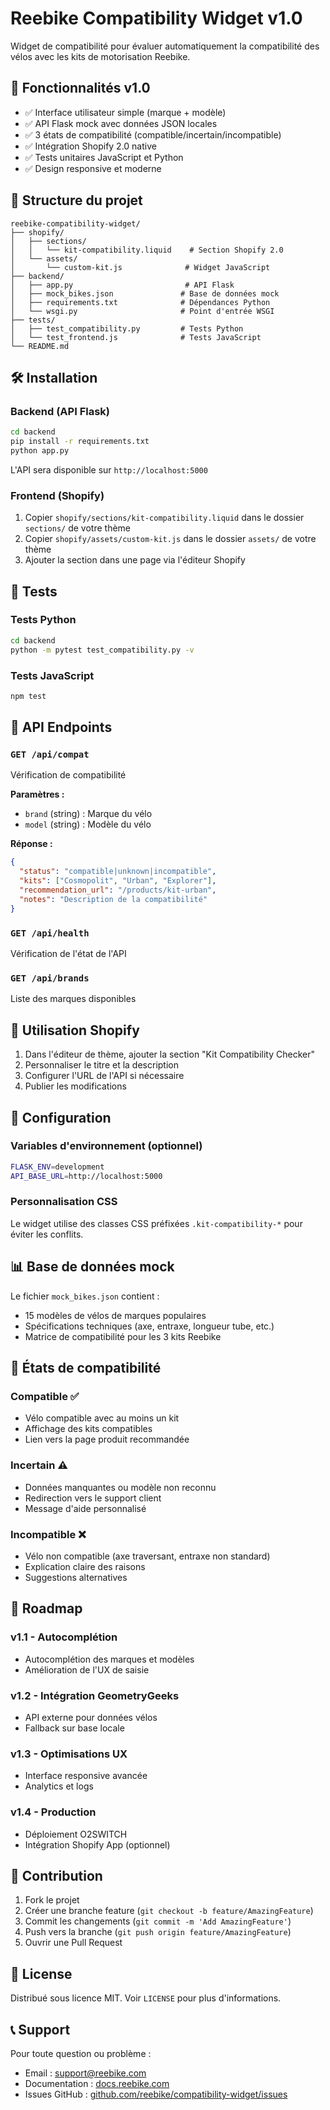 # Reebike Compatibility Widget v1.0

Widget de compatibilité pour évaluer automatiquement la compatibilité des vélos avec les kits de motorisation Reebike.

## 🚀 Fonctionnalités v1.0

- ✅ Interface utilisateur simple (marque + modèle)
- ✅ API Flask mock avec données JSON locales
- ✅ 3 états de compatibilité (compatible/incertain/incompatible)
- ✅ Intégration Shopify 2.0 native
- ✅ Tests unitaires JavaScript et Python
- ✅ Design responsive et moderne

## 📁 Structure du projet

```
reebike-compatibility-widget/
├── shopify/
│   ├── sections/
│   │   └── kit-compatibility.liquid    # Section Shopify 2.0
│   └── assets/
│       └── custom-kit.js              # Widget JavaScript
├── backend/
│   ├── app.py                         # API Flask
│   ├── mock_bikes.json               # Base de données mock
│   ├── requirements.txt              # Dépendances Python
│   └── wsgi.py                       # Point d'entrée WSGI
├── tests/
│   ├── test_compatibility.py         # Tests Python
│   └── test_frontend.js              # Tests JavaScript
└── README.md
```

## 🛠️ Installation

### Backend (API Flask)

```bash
cd backend
pip install -r requirements.txt
python app.py
```

L'API sera disponible sur `http://localhost:5000`

### Frontend (Shopify)

1. Copier `shopify/sections/kit-compatibility.liquid` dans le dossier `sections/` de votre thème
2. Copier `shopify/assets/custom-kit.js` dans le dossier `assets/` de votre thème
3. Ajouter la section dans une page via l'éditeur Shopify

## 🧪 Tests

### Tests Python
```bash
cd backend
python -m pytest test_compatibility.py -v
```

### Tests JavaScript
```bash
npm test
```

## 📡 API Endpoints

### `GET /api/compat`
Vérification de compatibilité

**Paramètres :**
- `brand` (string) : Marque du vélo
- `model` (string) : Modèle du vélo

**Réponse :**
```json
{
  "status": "compatible|unknown|incompatible",
  "kits": ["Cosmopolit", "Urban", "Explorer"],
  "recommendation_url": "/products/kit-urban",
  "notes": "Description de la compatibilité"
}
```

### `GET /api/health`
Vérification de l'état de l'API

### `GET /api/brands`
Liste des marques disponibles

## 🎨 Utilisation Shopify

1. Dans l'éditeur de thème, ajouter la section "Kit Compatibility Checker"
2. Personnaliser le titre et la description
3. Configurer l'URL de l'API si nécessaire
4. Publier les modifications

## 🔧 Configuration

### Variables d'environnement (optionnel)
```bash
FLASK_ENV=development
API_BASE_URL=http://localhost:5000
```

### Personnalisation CSS
Le widget utilise des classes CSS préfixées `.kit-compatibility-*` pour éviter les conflits.

## 📊 Base de données mock

Le fichier `mock_bikes.json` contient :
- 15 modèles de vélos de marques populaires
- Spécifications techniques (axe, entraxe, longueur tube, etc.)
- Matrice de compatibilité pour les 3 kits Reebike

## 🚦 États de compatibilité

### Compatible ✅
- Vélo compatible avec au moins un kit
- Affichage des kits compatibles
- Lien vers la page produit recommandée

### Incertain ⚠️
- Données manquantes ou modèle non reconnu
- Redirection vers le support client
- Message d'aide personnalisé

### Incompatible ❌
- Vélo non compatible (axe traversant, entraxe non standard)
- Explication claire des raisons
- Suggestions alternatives

## 🔄 Roadmap

### v1.1 - Autocomplétion
- Autocomplétion des marques et modèles
- Amélioration de l'UX de saisie

### v1.2 - Intégration GeometryGeeks
- API externe pour données vélos
- Fallback sur base locale

### v1.3 - Optimisations UX
- Interface responsive avancée
- Analytics et logs

### v1.4 - Production
- Déploiement O2SWITCH
- Intégration Shopify App (optionnel)

## 🤝 Contribution

1. Fork le projet
2. Créer une branche feature (`git checkout -b feature/AmazingFeature`)
3. Commit les changements (`git commit -m 'Add AmazingFeature'`)
4. Push vers la branche (`git push origin feature/AmazingFeature`)
5. Ouvrir une Pull Request

## 📝 License

Distribué sous licence MIT. Voir `LICENSE` pour plus d'informations.

## 📞 Support

Pour toute question ou problème :
- Email : support@reebike.com
- Documentation : [docs.reebike.com](https://docs.reebike.com)
- Issues GitHub : [github.com/reebike/compatibility-widget/issues](https://github.com/reebike/compatibility-widget/issues)